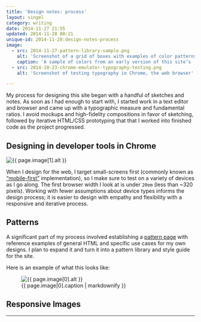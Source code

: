 ```yaml
---
title: 'Design notes: process'
layout: singel
category: writing
date: 2014-11-27 21:55
updated: 2014-11-28 00:21
unique-id: 2014-11-28:design-notes-process
image:
  - src: 2014-11-27-pattern-library-sample.png
    alt: 'Screenshot of a grid of boxes with examples of color patterns from this website'
    caption: 'A sample of colors from an early version of this site’s [pattern library](/patterns). This is only a screenshot from the pattern library captured 2014-11-28.'
  - src: 2014-10-23-chrome-emulator-typography-testing.png
    alt: 'Screenshot of testing typography in Chrome, the web browser'

---
```


My process for designing this site began with a handful of sketches and notes. As soon as I had enough to start with, I started work in a text editor and browser and came up with a typographic measure and fundamental ratios. I avoid mockups and high-fidelity compositions in favor of sketching, followed by iterative HTML/CSS prototyping that that I worked into finished code as the project progressed.

<aside class="ancillary">
  <h1>Designing in developer tools in Chrome</h1>
  <img
  src="{{ site.image-url }}/{{ page.image[1].src }}" 
  alt="{{ page.image[1].alt }}"
>
</aside>

When I design for the web, I target small-screens first (commonly known as [“mobile-first”](http://www.abookapart.com/products/mobile-first) implementation), so I make sure to test on a variety of devices as I go along. The first browser width I look at is under `20em` (less than ~320 pixels). Working with fewer assumptions about device types informs the design process; it is easier to design with empathy and flexibility with a responsive and iterative process.

## Patterns

A significant part of my process involved establishing a [pattern page](/patterns) with reference examples of general HTML and specific use cases for my own designs. I plan to expand it and turn it into a pattern library and style guide for the site.

Here is an example of what this looks like:

<figure class="wide">
  <img
    src="{{ site.image-url }}/{{ page.image[0].src }}" 
    alt="{{ page.image[0].alt }}"
>
  <figcaption>{{ page.image[0].caption | markdownify }}</figcaption>
</figure>

## Responsive Images

- - -